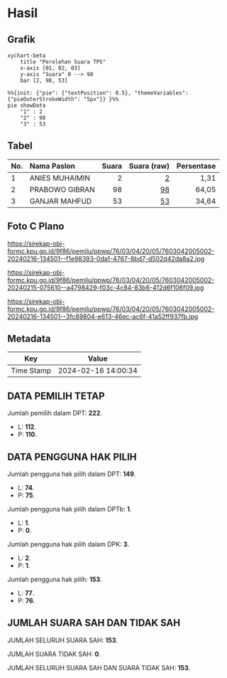 # Hasil

## Grafik

```mermaid
xychart-beta
    title "Perolehan Suara TPS"
    x-axis [01, 02, 03]
    y-axis "Suara" 0 --> 98
    bar [2, 98, 53]
```

```mermaid
%%{init: {"pie": {"textPosition": 0.5}, "themeVariables": {"pieOuterStrokeWidth": "5px"}} }%%
pie showData
    "1" : 2
    "2" : 98
    "3" : 53
```

## Tabel

| No. | Nama Paslon    | Suara | Suara (raw) | Persentase |
|:--- |:-------------- | -----:| -----------:| ----------:|
| 1   | ANIES MUHAIMIN | 2     | [2][p-1]    | 1,31       |
| 2   | PRABOWO GIBRAN | 98    | [98][p-2]   | 64,05      |
| 3   | GANJAR MAHFUD  | 53    | [53][p-3]   | 34,64      |


[p-1]: https://github.com/gigit-pemilu/pemilu-2024-76-sulawesi-barat/blob/main/pilpres/hitung-suara/sub/76-sulawesi-barat/sub/03-mamasa/sub/04-pana/sub/2005-mamullu/sub/002-tps/sub/paslon-1.txt
[p-2]: https://github.com/gigit-pemilu/pemilu-2024-76-sulawesi-barat/blob/main/pilpres/hitung-suara/sub/76-sulawesi-barat/sub/03-mamasa/sub/04-pana/sub/2005-mamullu/sub/002-tps/sub/paslon-2.txt
[p-3]: https://github.com/gigit-pemilu/pemilu-2024-76-sulawesi-barat/blob/main/pilpres/hitung-suara/sub/76-sulawesi-barat/sub/03-mamasa/sub/04-pana/sub/2005-mamullu/sub/002-tps/sub/paslon-3.txt

## Foto C Plano

https://sirekap-obj-formc.kpu.go.id/9f86/pemilu/ppwp/76/03/04/20/05/7603042005002-20240216-134501--f1e98393-0da1-4767-8bd7-d502d42da8a2.jpg

https://sirekap-obj-formc.kpu.go.id/9f86/pemilu/ppwp/76/03/04/20/05/7603042005002-20240215-075610--a4798429-f03c-4c84-83b6-412d6f106f09.jpg

https://sirekap-obj-formc.kpu.go.id/9f86/pemilu/ppwp/76/03/04/20/05/7603042005002-20240216-134501--3fc89804-e613-46ec-ac6f-41a52ff937fb.jpg


## Metadata

| Key        | Value               |
| ---------- | ------------------- |
| Time Stamp | 2024-02-16 14:00:34 |


## DATA PEMILIH TETAP

Jumlah pemilih dalam DPT: **222**.
 * L: **112**.
 * P: **110**.

## DATA PENGGUNA HAK PILIH

Jumlah pengguna hak pilih dalam DPT: **149**.
 * L: **74**.
 * P: **75**.

Jumlah pengguna hak pilih dalam DPTb: **1**.
 * L: **1**.
 * P: **0**.

Jumlah pengguna hak pilih dalam DPK: **3**.
 * L: **2**.
 * P: **1**.

Jumlah pengguna hak pilih: **153**.
 * L: **77**.
 * P: **76**.

## JUMLAH SUARA SAH DAN TIDAK SAH

JUMLAH SELURUH SUARA SAH: **153**.

JUMLAH SUARA TIDAK SAH: **0**.

JUMLAH SELURUH SUARA SAH DAN SUARA TIDAK SAH: **153**.


